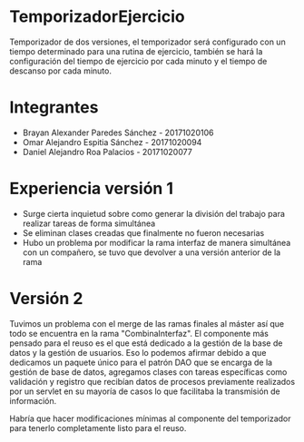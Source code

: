 # TemporizadorEjercicio
Temporizador de dos versiones, el temporizador será configurado con un tiempo determinado para una rutina de ejercicio, también se hará la configuración del tiempo de ejercicio por cada minuto y el tiempo de descanso por cada minuto.

# Integrantes

* Brayan Alexander Paredes Sánchez - 20171020106
* Omar Alejandro Espitia Sánchez - 20171020094
* Daniel Alejandro Roa Palacios - 20171020077

# Experiencia versión 1

* Surge cierta inquietud sobre como generar la división del trabajo para realizar tareas de forma simultánea
* Se eliminan clases creadas que finalmente no fueron necesarias
* Hubo un problema por modificar la rama interfaz de manera simultánea con un compañero, se tuvo que devolver a una versión anterior de la rama

# Versión 2

Tuvimos un problema con el merge de las ramas finales al máster así que todo se encuentra en la rama "CombinaInterfaz". El componente más pensado para el reuso es el que está dedicado a la gestión de la base de datos y la gestión de usuarios. Eso lo podemos afirmar debido a que dedicamos un paquete único para el patrón DAO que se encarga de la gestión de base de datos, agregamos clases con tareas específicas como validación y registro que recibían datos de procesos previamente realizados por un servlet en su mayoría de casos lo que facilitaba la transmisión de información.

Habría que hacer modificaciones mínimas al componente del temporizador para tenerlo completamente listo para el reuso.
